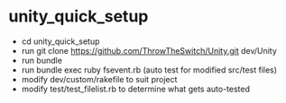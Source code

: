 # unity_quick_setup
- cd unity_quick_setup
- run git clone https://github.com/ThrowTheSwitch/Unity.git dev/Unity
- run bundle
- run bundle exec ruby fsevent.rb (auto test for modified src/test files)
- modify dev/custom/rakefile to suit project
- modify test/test_filelist.rb to determine what gets auto-tested
